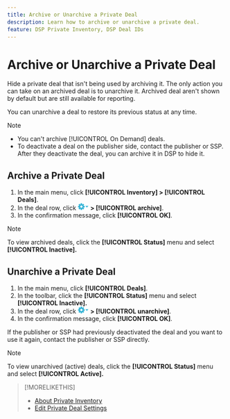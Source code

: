 ```yaml
---
title: Archive or Unarchive a Private Deal
description: Learn how to archive or unarchive a private deal.
feature: DSP Private Inventory, DSP Deal IDs
---
```

# Archive or Unarchive a Private Deal

Hide a private deal that isn't being used by archiving it. The only action you can take on an archived deal is to unarchive it. Archived deal aren't shown by default but are still available for reporting.

You can unarchive a deal to restore its previous status at any time.

>[!NOTE]
>
>* You can't archive [!UICONTROL On Demand] deals.
>* To deactivate a deal on the publisher side, contact the publisher or SSP. After they deactivate the deal, you can archive it in DSP to hide it.

## Archive a Private Deal

1. In the main menu, click **[!UICONTROL Inventory] > [!UICONTROL Deals]**.
1. In the deal row, click ![Options menu](/help/dsp/assets/options-menu.png) **> [!UICONTROL archive]**.
1. In the confirmation message, click **[!UICONTROL OK]**.

>[!NOTE]
>
>To view archived deals, click the **[!UICONTROL Status]** menu and select **[!UICONTROL Inactive].**

## Unarchive a Private Deal

1. In the main menu, click **[!UICONTROL Deals]**.
1. In the toolbar, click the **[!UICONTROL Status]** menu and select **[!UICONTROL Inactive].**
1. In the deal row, click  ![Options menu](/help/dsp/assets/options-menu.png) **> [!UICONTROL unarchive]**.
1. In the confirmation message, click **[!UICONTROL OK]**.

If the publisher or SSP had previously deactivated the deal and you want to use it again, contact the publisher or SSP directly.

>[!NOTE]
>
>To view unarchived (active) deals, click the **[!UICONTROL Status]** menu and select **[!UICONTROL Active].**

>[!MORELIKETHIS]
>
>* [About Private Inventory](private-inventory-about.md)
>* [Edit Private Deal Settings](/help/dsp/inventory/deal-id-edit.md)
